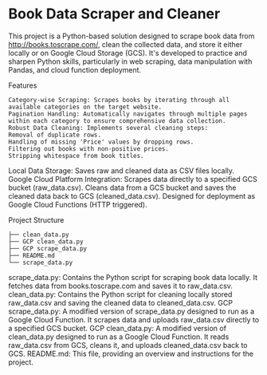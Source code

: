 # Book Data Scraper and Cleaner
This project is a Python-based solution designed to scrape book data from http://books.toscrape.com/, clean the collected data, and store it either locally or on Google Cloud Storage (GCS). It's developed to practice and sharpen Python skills, particularly in web scraping, data manipulation with Pandas, and cloud function deployment.

Features
    
    Category-wise Scraping: Scrapes books by iterating through all available categories on the target website.
    Pagination Handling: Automatically navigates through multiple pages within each category to ensure comprehensive data collection.
    Robust Data Cleaning: Implements several cleaning steps:
    Removal of duplicate rows.
    Handling of missing 'Price' values by dropping rows.
    Filtering out books with non-positive prices.
    Stripping whitespace from book titles.
Local Data Storage: Saves raw and cleaned data as CSV files locally.
Google Cloud Platform Integration:
    Scrapes data directly to a specified GCS bucket (raw_data.csv).
    Cleans data from a GCS bucket and saves the cleaned data back to GCS (cleaned_data.csv).
    Designed for deployment as Google Cloud Functions (HTTP triggered).

Project Structure

    ├── clean_data.py
    ├── GCP clean_data.py
    ├── GCP scrape_data.py
    ├── README.md
    └── scrape_data.py

scrape_data.py: Contains the Python script for scraping book data locally. It fetches data from books.toscrape.com and saves it to raw_data.csv.
clean_data.py: Contains the Python script for cleaning locally stored raw_data.csv and saving the cleaned data to cleaned_data.csv.
GCP scrape_data.py: A modified version of scrape_data.py designed to run as a Google Cloud Function. It scrapes data and uploads raw_data.csv directly to a specified GCS bucket.
GCP clean_data.py: A modified version of clean_data.py designed to run as a Google Cloud Function. It reads raw_data.csv from GCS, cleans it, and uploads cleaned_data.csv back to GCS.
README.md: This file, providing an overview and instructions for the project.
